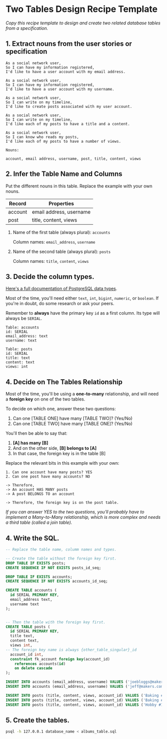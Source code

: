 # Two Tables Design Recipe Template

_Copy this recipe template to design and create two related database tables from a specification._

## 1. Extract nouns from the user stories or specification

```
As a social network user,
So I can have my information registered,
I'd like to have a user account with my email address.

As a social network user,
So I can have my information registered,
I'd like to have a user account with my username.

As a social network user,
So I can write on my timeline,
I'd like to create posts associated with my user account.

As a social network user,
So I can write on my timeline,
I'd like each of my posts to have a title and a content.

As a social network user,
So I can know who reads my posts,
I'd like each of my posts to have a number of views.
```

```
Nouns:

account, email address, username, post, title, content, views
```

## 2. Infer the Table Name and Columns

Put the different nouns in this table. Replace the example with your own nouns.

| Record                | Properties          |
| --------------------- | ------------------  |
| account               | email address, username
| post                  | title, content, views

1. Name of the first table (always plural): `accounts` 

    Column names: `email_address`, `username`

2. Name of the second table (always plural): `posts` 

    Column names: `title`, `content`, `views`

## 3. Decide the column types.

[Here's a full documentation of PostgreSQL data types](https://www.postgresql.org/docs/current/datatype.html).

Most of the time, you'll need either `text`, `int`, `bigint`, `numeric`, or `boolean`. If you're in doubt, do some research or ask your peers.

Remember to **always** have the primary key `id` as a first column. Its type will always be `SERIAL`.

```
Table: accounts
id: SERIAL
email_address: text
username: text

Table: posts
id: SERIAL
title: text
content: text
views: int
```

## 4. Decide on The Tables Relationship

Most of the time, you'll be using a **one-to-many** relationship, and will need a **foreign key** on one of the two tables.

To decide on which one, answer these two questions:

1. Can one [TABLE ONE] have many [TABLE TWO]? (Yes/No)
2. Can one [TABLE TWO] have many [TABLE ONE]? (Yes/No)

You'll then be able to say that:

1. **[A] has many [B]**
2. And on the other side, **[B] belongs to [A]**
3. In that case, the foreign key is in the table [B]

Replace the relevant bits in this example with your own:

```
1. Can one account have many posts? YES
2. Can one post have many accounts? NO

-> Therefore,
-> An account HAS MANY posts
-> A post BELONGS TO an account

-> Therefore, the foreign key is on the post table.
```

*If you can answer YES to the two questions, you'll probably have to implement a Many-to-Many relationship, which is more complex and needs a third table (called a join table).*

## 4. Write the SQL.

```sql
-- Replace the table name, columm names and types.

-- Create the table without the foreign key first.
DROP TABLE IF EXISTS posts;
CREATE SEQUENCE IF NOT EXISTS posts_id_seq;

DROP TABLE IF EXISTS accounts;
CREATE SEQUENCE IF NOT EXISTS accounts_id_seq;

CREATE TABLE accounts (
  id SERIAL PRIMARY KEY,
  email_address text,
  username text
);


-- Then the table with the foreign key first.
CREATE TABLE posts (
  id SERIAL PRIMARY KEY,
  title text,
  content text,
  views int,
-- The foreign key name is always {other_table_singular}_id
  account_id int,
  constraint fk_account foreign key(account_id)
    references accounts(id)
    on delete cascade
);

INSERT INTO accounts (email_address, username) VALUES ('joebloggs@makers.com', 'JB72');
INSERT INTO accounts (email_address, username) VALUES ('jeff@makers.com', 'J123');

INSERT INTO posts (title, content, views, account_id) VALUES ('Baking #1', 'Today I made a cake.', '2', '1');
INSERT INTO posts (title, content, views, account_id) VALUES ('Baking #2', 'Today I made a cookies.', '4', '1');
INSERT INTO posts (title, content, views, account_id) VALUES ('Hobby #1', 'Today I played my guitar.', '10', '2');


```

## 5. Create the tables.

```bash
psql -h 127.0.0.1 database_name < albums_table.sql
```